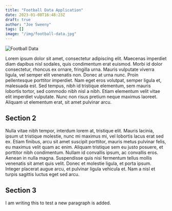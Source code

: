 ```yaml
---
title: "Football Data Application"
date: 2023-01-08T16:48:23Z
draft: true
author: "Joe Sweeny"
tags: []
image: "/img/football-data.jpg"
---
```

![Football Data](/img/football-data.jpg 'Football Data')

Lorem ipsum dolor sit amet, consectetur adipiscing elit. Maecenas imperdiet diam dapibus nisl sodales, quis condimentum
erat euismod. Morbi id dolor consectetur, rhoncus ex ornare, fringilla urna. Mauris vulputate viverra ligula, vel semper
elit venenatis non. Donec at urna nunc. Proin pellentesque porttitor imperdiet. Nam eget eros volutpat, semper ligula et,
malesuada est. Sed tempus, nibh id tristique elementum, sem mauris lobortis tortor, sed commodo nibh nisl a nibh.
Etiam elementum velit vitae elit imperdiet vulputate. Nunc non risus pretium neque maximus laoreet. Aliquam ut elementum
erat, sit amet pulvinar arcu.

## Section 2
Nulla vitae nibh tempor, interdum lorem at, tristique elit. Mauris lacinia, ipsum ut tristique molestie, nunc mi maximus
mi, vel lobortis lacus erat sed ex. Etiam finibus, arcu sit amet suscipit porttitor, mauris metus pulvinar felis,
eu maximus velit quam ac enim. Aliquam tristique sem eu justo posuere, et porttitor nibh condimentum. Nullam id
convallis ipsum, ac convallis eros. Aenean in nulla magna. Suspendisse quis nisi fermentum tellus mollis venenatis sit
amet quis velit. Donec et molestie ligula, et porta ipsum. Integer placerat augue arcu, et pulvinar ligula vehicula et.
Nam a nisl et turpis sagittis luctus eget sed arcu.

## Section 3
I am writing this to test a new paragraph is added.

